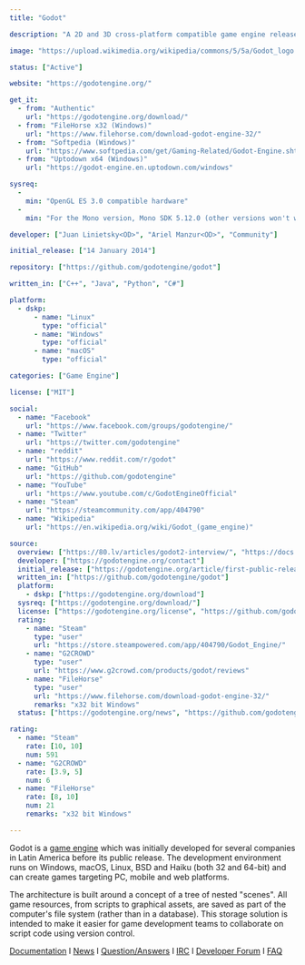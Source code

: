```yaml
---
title: "Godot"

description: "A 2D and 3D cross-platform compatible game engine released as open source software under the MIT license"

image: "https://upload.wikimedia.org/wikipedia/commons/5/5a/Godot_logo.svg"

status: ["Active"]

website: "https://godotengine.org/"

get_it:
  - from: "Authentic"
    url: "https://godotengine.org/download/"
  - from: "FileHorse x32 (Windows)"
    url: "https://www.filehorse.com/download-godot-engine-32/"
  - from: "Softpedia (Windows)"
    url: "https://www.softpedia.com/get/Gaming-Related/Godot-Engine.shtml"
  - from: "Uptodown x64 (Windows)"
    url: "https://godot-engine.en.uptodown.com/windows"

sysreq:
  -
    min: "OpenGL ES 3.0 compatible hardware"
  -
    min: "For the Mono version, Mono SDK 5.12.0 (other versions won't work)"

developer: ["Juan Linietsky<OD>", "Ariel Manzur<OD>", "Community"]

initial_release: ["14 January 2014"]

repository: ["https://github.com/godotengine/godot"]

written_in: ["C++", "Java", "Python", "C#"]

platform:
  - dskp:
      - name: "Linux"
        type: "official"
      - name: "Windows"
        type: "official"
      - name: "macOS"
        type: "official"

categories: ["Game Engine"]

license: ["MIT"]

social:
  - name: "Facebook"
    url: "https://www.facebook.com/groups/godotengine/"
  - name: "Twitter"
    url: "https://twitter.com/godotengine"
  - name: "reddit"
    url: "https://www.reddit.com/r/godot"
  - name: "GitHub"
    url: "https://github.com/godotengine"
  - name: "YouTube"
    url: "https://www.youtube.com/c/GodotEngineOfficial"
  - name: "Steam"
    url: "https://steamcommunity.com/app/404790"
  - name: "Wikipedia"
    url: "https://en.wikipedia.org/wiki/Godot_(game_engine)"

source:
  overview: ["https://80.lv/articles/godot2-interview/", "https://docs.godotengine.org/en/3.0/getting_started/step_by_step/filesystem.html", "https://godotengine.org/download"]
  developer: ["https://godotengine.org/contact"]
  initial_release: ["https://godotengine.org/article/first-public-release"]
  written_in: ["https://github.com/godotengine/godot"]
  platform:
    - dskp: ["https://godotengine.org/download"]
  sysreq: ["https://godotengine.org/download/"]
  license: ["https://godotengine.org/license", "https://github.com/godotengine/godot/blob/master/LICENSE.txt"]
  rating:
    - name: "Steam"
      type: "user"
      url: "https://store.steampowered.com/app/404790/Godot_Engine/"
    - name: "G2CROWD"
      type: "user"
      url: "https://www.g2crowd.com/products/godot/reviews"
    - name: "FileHorse"
      type: "user"
      url: "https://www.filehorse.com/download-godot-engine-32/"
      remarks: "x32 bit Windows"
  status: ["https://godotengine.org/news", "https://github.com/godotengine/godot/graphs/contributors"]

rating:
  - name: "Steam"
    rate: [10, 10]
    num: 591
  - name: "G2CROWD"
    rate: [3.9, 5]
    num: 6
  - name: "FileHorse"
    rate: [8, 10]
    num: 21
    remarks: "x32 bit Windows"

---
```

  Godot is a [game engine](/categories/game-engine) which was initially developed for several companies in Latin America before its public release. The development environment runs on Windows, macOS, Linux, BSD and Haiku (both 32 and 64-bit) and can create games targeting PC, mobile and web platforms.
  
  The architecture is built around a concept of a tree of nested "scenes". All game resources, from scripts to graphical assets, are saved as part of the computer's file system (rather than in a database). This storage solution is intended to make it easier for game development teams to collaborate on script code using version control.
  
  [Documentation](https://docs.godotengine.org/) I [News](https://godotengine.org/news) I [Question/Answers](https://godotengine.org/qa/) I [IRC](http://webchat.freenode.net/?channels=#godotengine) I [Developer Forum](https://godotdevelopers.org/) I [FAQ](http://docs.godotengine.org/en/3.0/about/faq.html)
  